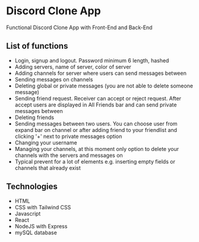 # Discord Clone App

Functional Discord Clone App with Front-End and Back-End

## List of functions

- Login, signup and logout. Password minimum 6 length, hashed
- Adding servers, name of server, color of server
- Adding channels for server where users can send messages between
- Sending messages on channels
- Deleting global or private messages (you are not able to delete someone message)
- Sending friend request. Receiver can accept or reject request. After accept users are displayed in All Friends bar and can send private messages between
- Deleting friends 
- Sending messages between two users. You can choose user from expand bar on channel or after adding friend to your friendlist and clicking '+' next to private messages option
- Changing your username
- Managing your channels, at this moment only option to delete your channels with the servers and messages on
- Typical prevent for a lot of elements e.g. inserting empty fields or channels that already exist

## Technologies

- HTML
- CSS with Tailwind CSS
- Javascript
- React
- NodeJS with Express
- mySQL database

